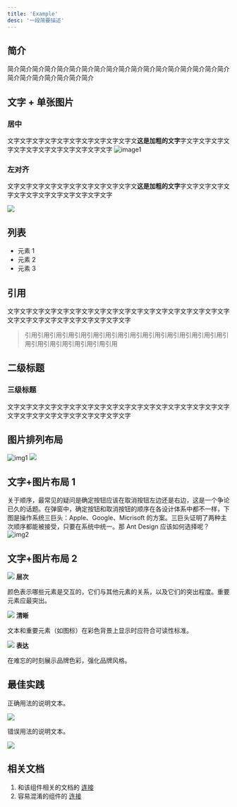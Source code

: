 ```yaml
---
title: 'Example'
desc: '一段简要描述'
---
```


## 简介

简介简介简介简介简介简介简介简介简介简介简介简介简介简介简介简介简介简介简介简介简介简介简介简介简介

## 文字 + 单张图片

### 居中

文字文字文字文字文字文字文字文字文字文字文**这是加粗的文字**字文字文字文字文字文字文字文字文字文字文字文字文字
![image1](/images/button1.png 'desc')

### 左对齐

文字文字文字文字文字文字文字文字文字文字文**这是加粗的文字**字文字文字文字文字文字文字文字文字文字文字文字文字

<div class="u-md-flex-align-left">
   <img src="/images/button1.png" />
</div>

## 列表

-   元素 1
-   元素 2
-   元素 3

## 引用

文字文字文字文字文字文字文字文字文字文字文字文字文字文字文字文字文字文字文字文字文字文字文字文字文字文字文字文字

> 引用引用引用引用引用引用引用引用引用引用引用引用引用引用引用引用引用引用引用引用引用引用引用引用

## 二级标题

### 三级标题

文字文字文字文字文字文字文字文字文字文字文字文字文字文字文字文字文字文字文字文字文字文字文字文字文字文字文字文字

## 图片排列布局

<div class="u-md-flex">
   <img src="/images/button1.png" alt="img1" />
   <img src="/images/button1.png" />
</div>

## 文字+图片布局 1

<div class="u-md-flex">
   关于顺序，最常见的疑问是确定按钮应该在取消按钮左边还是右边，这是一个争论已久的话题。在弹窗中，确定按钮和取消按钮的顺序在各设计体系中都不一样，下图是操作系统三巨头：Apple、Google、Micrisoft 的方案。三巨头证明了两种主次顺序都能被接受，只要在系统中统一。那 Ant Design 应该如何选择呢？
   <div style="min-width:600px" class="u-md-pl24">
      <img src="/images/button1.png" alt="img2" />
   </div>
</div>

## 文字+图片布局 2

<!-- |  |  |  |
| ---- | ---- | ---- |
| ![](./button1.png) **层次**  | ![](./button1.png)**清晰**  | ![](./button1.png)**表达**  |
| 颜色表示哪些元素是交互的，它们与其他元素的关系，以及它们的突出程度。重要元素应最突出。 | 文本和重要元素（如图标）在彩色背景上显示时应符合可读性标准。 | 在难忘的时刻展示品牌色彩，强化品牌风格。 | -->

<div class="u-md-flex-align-left">
   <div>
      <img src="/images/button1.png" />
      <strong>层次</strong>
      <p>颜色表示哪些元素是交互的，它们与其他元素的关系，以及它们的突出程度。重要元素应最突出。</p>
   </div>
   <div>
      <img src="/images/button1.png" />
      <strong>清晰</strong>
      <p>文本和重要元素（如图标）在彩色背景上显示时应符合可读性标准。</p>
   </div>
   <div>
      <img src="/images/button1.png" />
      <strong>表达</strong>
      <p>在难忘的时刻展示品牌色彩，强化品牌风格。</p>
   </div>
</div>

## 最佳实践

<div class="u-md-flex-align-left">
   <div>
      <p><i class="u-md-suggested"></i>正确用法的说明文本。</p>
      <img src="/images/button1.png" />
   </div>
   <div>
      <p><i class="u-md-not-suggested"></i>错误用法的说明文本。</p>
      <img src="/images/button1.png" />
   </div>
</div>

## 相关文档

1. 和该组件相关的文档的 [连接](https://www.ucloud.cn)
2. 容易混淆的组件的 [连接](https://www.ucloud.cn)
